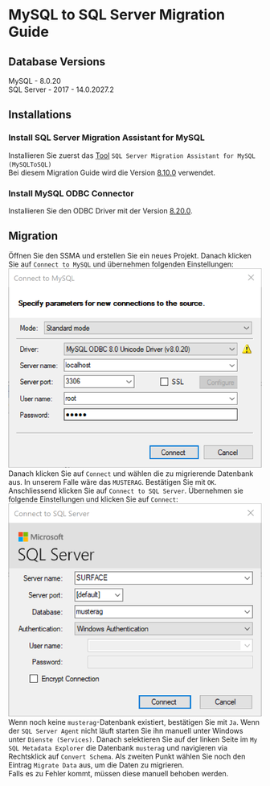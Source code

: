 ﻿# MySQL to SQL Server Migration Guide

## Database Versions
MySQL - 8.0.20  
SQL Server - 2017 - 14.0.2027.2  

## Installations
### Install SQL Server Migration Assistant for MySQL 
Installieren Sie zuerst das [Tool](https://docs.microsoft.com/en-us/sql/ssma/mysql/sql-server-migration-assistant-for-mysql-mysqltosql?view=sql-server-ver15) `SQL Server Migration Assistant for MySQL (MySQLToSQL)`  
Bei diesem Migration Guide wird die Version [8.10.0](https://download.microsoft.com/download/2/9/2/29255648-7F68-4E27-B2F2-F20434FBB230/SSMAforMySQL_8.10.0.msi) verwendet.  

### Install MySQL ODBC Connector
Installieren Sie den ODBC Driver mit der Version [8.20.0](https://cdn.mysql.com//Downloads/Connector-ODBC/8.0/mysql-connector-odbc-8.0.20-winx64.msi).

## Migration
Öffnen Sie den SSMA und erstellen Sie ein neues Projekt. Danach klicken Sie auf `Connect to MySQL` und übernehmen folgenden Einstellungen:
![SSMA_MySQL_Connection][SSMA_MySQL_Connection]  
Danach klicken Sie auf `Connect` und wählen die zu migrierende Datenbank aus. In unserem Falle wäre das `MUSTERAG`. Bestätigen Sie mit `OK`.   
Anschliessend klicken Sie auf `Connect to SQL Server`. Übernehmen sie folgende Einstellungen und klicken Sie auf `Connect`:  
![SSMA_SQLServer_Connection][SSMA_SQLServer_Connection]  
Wenn noch keine `musterag`-Datenbank existiert, bestätigen Sie mit `Ja`. Wenn der `SQL Server Agent` nicht läuft starten Sie ihn manuell unter Windows unter `Dienste (Services)`.
Danach selektieren Sie auf der linken Seite im `My SQL Metadata Explorer` die Datenbank `musterag` und navigieren via Rechtsklick auf `Convert Schema`.
Als zweiten Punkt wählen Sie noch den Eintrag `Migrate Data` aus, um die Daten zu migrieren.  
Falls es zu Fehler kommt, müssen diese manuell behoben werden.

[SSMA_MySQL_Connection]: ./Images/SSMA_MySQL_Connection.png "SSMA_MySQL_Connection"
[SSMA_SQLServer_Connection]: ./Images/SSMA_SQLServer_Connection.png "SSMA_SQLServer_Connection"